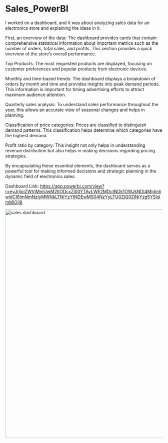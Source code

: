 # Sales_PowerBI

I worked on a dashboard, and it was about analyzing sales data for an electronics store and explaining the ideas in it.

First, an overview of the data: The dashboard provides cards that contain comprehensive statistical information about important metrics such as the number of orders, total sales, and profits. This section provides a quick overview of the store’s overall performance.

Top Products: The most requested products are displayed, focusing on customer preferences and popular products from electronic devices.

Monthly and time-based trends: The dashboard displays a breakdown of orders by month and time and provides insights into peak demand periods. This information is important for timing advertising efforts to attract maximum audience attention.

Quarterly sales analysis: To understand sales performance throughout the year, this allows an accurate view of seasonal changes and helps in planning.

Classification of price categories: Prices are classified to distinguish demand patterns. This classification helps determine which categories have the highest demand.

Profit ratio by category: This insight not only helps in understanding revenue distribution but also helps in making decisions regarding pricing strategies.

By encapsulating these essential elements, the dashboard serves as a powerful tool for making informed decisions and strategic planning in the dynamic field of electronics sales.

Dashboard Link: 
https://app.powerbi.com/view?r=eyJrIjoiZWViMmUwM2ItODcxZi00YTAyLWE2MDctNDk1OWJkNDI4MjdmIiwidCI6ImNmNzIyMWNkLTNiYzYtNDEwMS04NzYyLTU0ZjQ0ZjNiYzg5YSIsImMiOjl9

<img width="728" alt="sales dashboard" src="https://github.com/Renadz33/Sales_PowerBI/assets/84646898/fb487fec-4220-41b6-8c81-3fdaa05a24c0">
